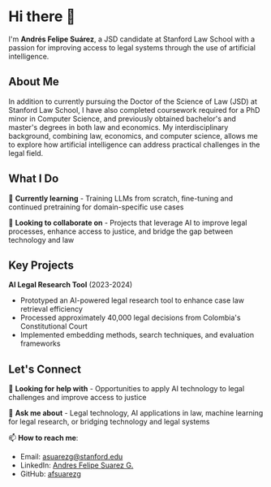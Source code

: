 # Hi there 👋

I'm **Andrés Felipe Suárez**, a JSD candidate at Stanford Law School with a passion for improving access to legal systems through the use of artificial intelligence.

## About Me

In addition to currently pursuing the Doctor of the Science of Law (JSD) at Stanford Law School, I have also completed coursework required for a PhD minor in Computer Science, and previously obtained bachelor's and master's degrees in both law and economics. My interdisciplinary background, combining law, economics, and computer science, allows me to explore how artificial intelligence can address practical challenges in the legal field.

## What I Do

🌱 **Currently learning** - Training LLMs from scratch, fine-tuning and continued pretraining for domain-specific use cases

👯 **Looking to collaborate on** - Projects that leverage AI to improve legal processes, enhance access to justice, and bridge the gap between technology and law

## Key Projects

**AI Legal Research Tool** (2023-2024)
- Prototyped an AI-powered legal research tool to enhance case law retrieval efficiency
- Processed approximately 40,000 legal decisions from Colombia's Constitutional Court
- Implemented embedding methods, search techniques, and evaluation frameworks

## Let's Connect

🤔 **Looking for help with** - Opportunities to apply AI technology to legal challenges and improve access to justice

💬 **Ask me about** - Legal technology, AI applications in law, machine learning for legal research, or bridging technology and legal systems

📫 **How to reach me**: 
- Email: asuarezg@stanford.edu
- LinkedIn: [Andres Felipe Suarez G.](https://www.linkedin.com/in/andrés-felipe-suárez-g-29601070/)
- GitHub: [afsuarezg](https://github.com/afsuarezg)



